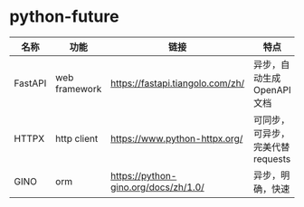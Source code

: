 # python-future

| 名称       | 功能          |     链接                                   |  特点                                    |
| ----------|---------------|-------------------------------------------|---------------------------------------- |
| FastAPI   | web framework |     https://fastapi.tiangolo.com/zh/      |  异步，自动生成 OpenAPI 文档               |
| HTTPX     | http client   |     https://www.python-httpx.org/         |  可同步，可异步，完美代替 requests          |
| GINO      | orm          |     https://python-gino.org/docs/zh/1.0/   |  异步，明确，快速                          |
